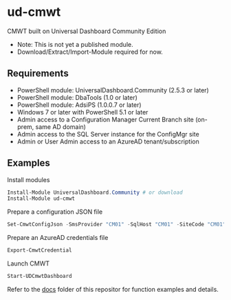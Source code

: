 # ud-cmwt

CMWT built on Universal Dashboard Community Edition

* Note: This is not yet a published module.
* Download/Extract/Import-Module required for now.

## Requirements

* PowerShell module: UniversalDashboard.Community (2.5.3 or later)
* PowerShell module: DbaTools (1.0 or later)
* PowerShell module: AdsiPS (1.0.0.7 or later)
* Windows 7 or later with PowerShell 5.1 or later
* Admin access to a Configuration Manager Current Branch site (on-prem, same AD domain)
* Admin access to the SQL Server instance for the ConfigMgr site
* Admin or User Admin access to an AzureAD tenant/subscription

## Examples

Install modules

```powershell
Install-Module UniversalDashboard.Community # or download
Install-Module ud-cmwt
```

Prepare a configuration JSON file

```powershell
Set-CmwtConfigJson -SmsProvider "CM01" -SqlHost "CM01" -SiteCode "CM01"
```

Prepare an AzureAD credentials file

```powershell
Export-CmwtCredential
```

Launch CMWT

```powershell
Start-UDCmwtDashboard
```

Refer to the [docs](https://github.com/Skatterbrainz/ud-cmwt/tree/master/doc) folder of this repositor for function examples and details.
